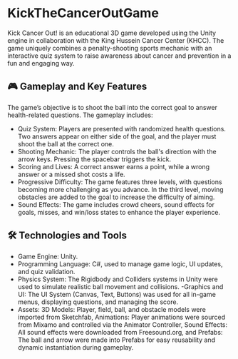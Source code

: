# KickTheCancerOutGame
Kick Cancer Out! is an educational 3D game developed using the Unity engine in collaboration with the King Hussein Cancer Center (KHCC). The game uniquely combines a penalty-shooting sports mechanic with an interactive quiz system to raise awareness about cancer and prevention in a fun and engaging way.
## 🎮 Gameplay and Key Features
The game’s objective is to shoot the ball into the correct goal to answer health-related questions. The gameplay includes:
  - Quiz System: Players are presented with randomized health questions. Two answers appear on either side of the goal, and the player must shoot the ball at the correct one.
  - Shooting Mechanic: The player controls the ball's direction with the arrow keys. Pressing the spacebar triggers the kick.
  - Scoring and Lives: A correct answer earns a point, while a wrong answer or a missed shot costs a life.
  - Progressive Difficulty: The game features three levels, with questions becoming more challenging as you advance. In the third level, moving obstacles are added to the goal to increase the difficulty of aiming.
  - Sound Effects: The game includes crowd cheers, sound effects for goals, misses, and win/loss states to enhance the player experience.
##  🛠 Technologies and Tools
 - Game Engine: Unity.
  - Programming Language: C#, used to manage game logic, UI updates, and quiz validation.
  - Physics System: The Rigidbody and Colliders systems in Unity were used to simulate realistic ball movement and collisions.
  -Graphics and UI: The UI System (Canvas, Text, Buttons) was used for all in-game menus, displaying questions, and managing the score.
  - Assets:
3D Models: Player, field, ball, and obstacle models were imported from Sketchfab,
Animations: Player animations were sourced from Mixamo and controlled via the Animator Controller,
Sound Effects: All sound effects were downloaded from Freesound.org,
and Prefabs: The ball and arrow were made into Prefabs for easy reusability and dynamic instantiation during gameplay.









